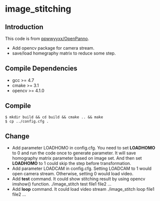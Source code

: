 # image_stitching
 
## Introduction
This code is from [ppwwyyxx/OpenPanno](https://github.com/ppwwyyxx/OpenPano).
- Add opencv package for camera stream. 
- save/load homegraphy matrix to reduce some step.

## Compile Dependencies
- gcc >= 4.7
- cmake >= 3.1
- opencv >= 4.1.0

## Compile
    $ mkdir build && cd build && cmake .. && make
    $ cp ../config.cfg .

## Change
- Add parameter LOADHOMO in config.cfg.
    You need to set **LOADHOMO** to 0 and run the code once to generate parameter.
    It will save homography matrix parameter based on image set.
    And then set **LOADHOMO** to 1 could skip the step before transformation.
- Add parameter LOADCAM in config.cfg.
	Setting LOADCAM to 1 would open camera stream. Otherwise, setting 0 would load video.
- Add **test** command. It could show stitching result by using opencv imshow() function.
	    ./image_stitch test file1 file2 ...
- Add **loop** command. It could load video stream
	    ./image_stitch loop file1 file2 ...